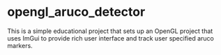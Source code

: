 # opengl_aruco_detector

This is a simple educational project that sets up an OpenGL project that uses ImGui to provide rich user interface and track user specified aruco markers. 
